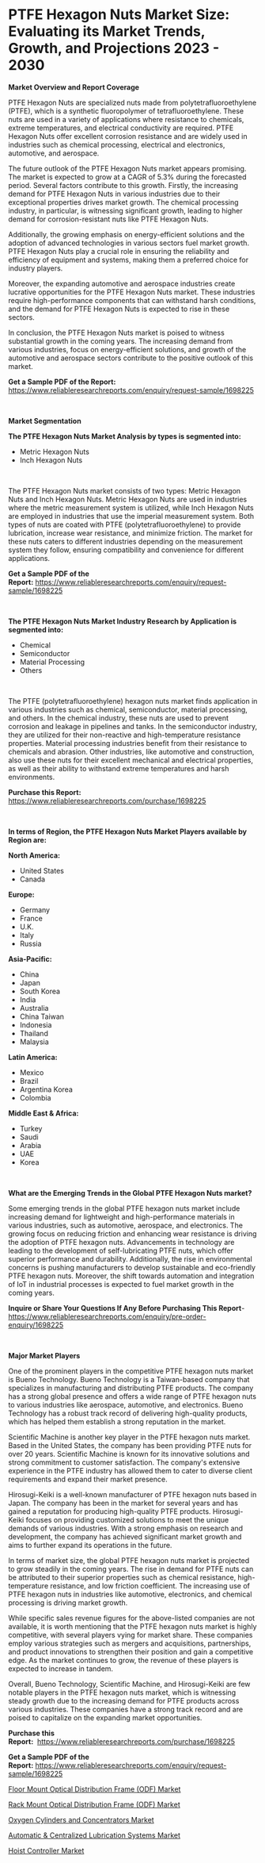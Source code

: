 <p><h1>PTFE Hexagon Nuts Market Size: Evaluating its Market Trends, Growth, and Projections 2023 - 2030</h1></p><p><strong>Market Overview and Report Coverage</strong></p>
<p><p>PTFE Hexagon Nuts are specialized nuts made from polytetrafluoroethylene (PTFE), which is a synthetic fluoropolymer of tetrafluoroethylene. These nuts are used in a variety of applications where resistance to chemicals, extreme temperatures, and electrical conductivity are required. PTFE Hexagon Nuts offer excellent corrosion resistance and are widely used in industries such as chemical processing, electrical and electronics, automotive, and aerospace.</p><p>The future outlook of the PTFE Hexagon Nuts market appears promising. The market is expected to grow at a CAGR of 5.3% during the forecasted period. Several factors contribute to this growth. Firstly, the increasing demand for PTFE Hexagon Nuts in various industries due to their exceptional properties drives market growth. The chemical processing industry, in particular, is witnessing significant growth, leading to higher demand for corrosion-resistant nuts like PTFE Hexagon Nuts.</p><p>Additionally, the growing emphasis on energy-efficient solutions and the adoption of advanced technologies in various sectors fuel market growth. PTFE Hexagon Nuts play a crucial role in ensuring the reliability and efficiency of equipment and systems, making them a preferred choice for industry players.</p><p>Moreover, the expanding automotive and aerospace industries create lucrative opportunities for the PTFE Hexagon Nuts market. These industries require high-performance components that can withstand harsh conditions, and the demand for PTFE Hexagon Nuts is expected to rise in these sectors.</p><p>In conclusion, the PTFE Hexagon Nuts market is poised to witness substantial growth in the coming years. The increasing demand from various industries, focus on energy-efficient solutions, and growth of the automotive and aerospace sectors contribute to the positive outlook of this market.</p></p>
<p><strong>Get a Sample PDF of the Report:</strong> <a href="https://www.reliableresearchreports.com/enquiry/request-sample/1698225">https://www.reliableresearchreports.com/enquiry/request-sample/1698225</a></p>
<p>&nbsp;</p>
<p><strong>Market Segmentation</strong></p>
<p><strong>The PTFE Hexagon Nuts Market Analysis by types is segmented into:</strong></p>
<p><ul><li>Metric Hexagon Nuts</li><li>Inch Hexagon Nuts</li></ul></p>
<p>&nbsp;</p>
<p><p>The PTFE Hexagon Nuts market consists of two types: Metric Hexagon Nuts and Inch Hexagon Nuts. Metric Hexagon Nuts are used in industries where the metric measurement system is utilized, while Inch Hexagon Nuts are employed in industries that use the imperial measurement system. Both types of nuts are coated with PTFE (polytetrafluoroethylene) to provide lubrication, increase wear resistance, and minimize friction. The market for these nuts caters to different industries depending on the measurement system they follow, ensuring compatibility and convenience for different applications.</p></p>
<p><strong>Get a Sample PDF of the Report:</strong>&nbsp;<a href="https://www.reliableresearchreports.com/enquiry/request-sample/1698225">https://www.reliableresearchreports.com/enquiry/request-sample/1698225</a></p>
<p>&nbsp;</p>
<p><strong>The PTFE Hexagon Nuts Market Industry Research by Application is segmented into:</strong></p>
<p><ul><li>Chemical</li><li>Semiconductor</li><li>Material Processing</li><li>Others</li></ul></p>
<p>&nbsp;</p>
<p><p>The PTFE (polytetrafluoroethylene) hexagon nuts market finds application in various industries such as chemical, semiconductor, material processing, and others. In the chemical industry, these nuts are used to prevent corrosion and leakage in pipelines and tanks. In the semiconductor industry, they are utilized for their non-reactive and high-temperature resistance properties. Material processing industries benefit from their resistance to chemicals and abrasion. Other industries, like automotive and construction, also use these nuts for their excellent mechanical and electrical properties, as well as their ability to withstand extreme temperatures and harsh environments.</p></p>
<p><strong>Purchase this Report:</strong>&nbsp; <a href="https://www.reliableresearchreports.com/purchase/1698225">https://www.reliableresearchreports.com/purchase/1698225</a></p>
<p>&nbsp;</p>
<p><strong>In terms of Region, the PTFE Hexagon Nuts Market Players available by Region are:</strong></p>
<p>
    <p> <strong> North America: </strong>
        <ul>
            <li>United States</li>
            <li>Canada</li>
        </ul>
        </p> 
    <p> <strong> Europe: </strong>
        <ul>
            <li>Germany</li>
            <li>France</li>
            <li>U.K.</li>
            <li>Italy</li>
            <li>Russia</li>
        </ul>
        </p> 
    <p> <strong> Asia-Pacific: </strong>
        <ul>
            <li>China</li>
            <li>Japan</li>
            <li>South Korea</li>
            <li>India</li>
            <li>Australia</li>
            <li>China Taiwan</li>
            <li>Indonesia</li>
            <li>Thailand</li>
            <li>Malaysia</li>
        </ul>
        </p> 
    <p> <strong> Latin America: </strong>
        <ul>
            <li>Mexico</li>
            <li>Brazil</li>
            <li>Argentina Korea</li>
            <li>Colombia</li>
        </ul>
        </p> 
    <p> <strong> Middle East & Africa: </strong>
        <ul>
            <li>Turkey</li>
            <li>Saudi</li>
            <li>Arabia</li>
            <li>UAE</li>
            <li>Korea</li>
        </ul>
    </p>
    </p>
<p>&nbsp;</p>
<p><strong>What are the Emerging Trends in the Global PTFE Hexagon Nuts market?</strong></p>
<p><p>Some emerging trends in the global PTFE hexagon nuts market include increasing demand for lightweight and high-performance materials in various industries, such as automotive, aerospace, and electronics. The growing focus on reducing friction and enhancing wear resistance is driving the adoption of PTFE hexagon nuts. Advancements in technology are leading to the development of self-lubricating PTFE nuts, which offer superior performance and durability. Additionally, the rise in environmental concerns is pushing manufacturers to develop sustainable and eco-friendly PTFE hexagon nuts. Moreover, the shift towards automation and integration of IoT in industrial processes is expected to fuel market growth in the coming years.</p></p>
<p><strong>Inquire or Share Your Questions If Any Before Purchasing This Report</strong>- <a href="https://www.reliableresearchreports.com/enquiry/pre-order-enquiry/1698225">https://www.reliableresearchreports.com/enquiry/pre-order-enquiry/1698225</a></p>
<p>&nbsp;</p>
<p><strong>Major Market Players</strong></p>
<p><p>One of the prominent players in the competitive PTFE hexagon nuts market is Bueno Technology. Bueno Technology is a Taiwan-based company that specializes in manufacturing and distributing PTFE products. The company has a strong global presence and offers a wide range of PTFE hexagon nuts to various industries like aerospace, automotive, and electronics. Bueno Technology has a robust track record of delivering high-quality products, which has helped them establish a strong reputation in the market.</p><p>Scientific Machine is another key player in the PTFE hexagon nuts market. Based in the United States, the company has been providing PTFE nuts for over 20 years. Scientific Machine is known for its innovative solutions and strong commitment to customer satisfaction. The company's extensive experience in the PTFE industry has allowed them to cater to diverse client requirements and expand their market presence.</p><p>Hirosugi-Keiki is a well-known manufacturer of PTFE hexagon nuts based in Japan. The company has been in the market for several years and has gained a reputation for producing high-quality PTFE products. Hirosugi-Keiki focuses on providing customized solutions to meet the unique demands of various industries. With a strong emphasis on research and development, the company has achieved significant market growth and aims to further expand its operations in the future.</p><p>In terms of market size, the global PTFE hexagon nuts market is projected to grow steadily in the coming years. The rise in demand for PTFE nuts can be attributed to their superior properties such as chemical resistance, high-temperature resistance, and low friction coefficient. The increasing use of PTFE hexagon nuts in industries like automotive, electronics, and chemical processing is driving market growth.</p><p>While specific sales revenue figures for the above-listed companies are not available, it is worth mentioning that the PTFE hexagon nuts market is highly competitive, with several players vying for market share. These companies employ various strategies such as mergers and acquisitions, partnerships, and product innovations to strengthen their position and gain a competitive edge. As the market continues to grow, the revenue of these players is expected to increase in tandem.</p><p>Overall, Bueno Technology, Scientific Machine, and Hirosugi-Keiki are few notable players in the PTFE hexagon nuts market, which is witnessing steady growth due to the increasing demand for PTFE products across various industries. These companies have a strong track record and are poised to capitalize on the expanding market opportunities.</p></p>
<p><strong>Purchase this Report:</strong>&nbsp;&nbsp;<a href="https://www.reliableresearchreports.com/purchase/1698225">https://www.reliableresearchreports.com/purchase/1698225</a></p>
<p></p>
<p><strong>Get a Sample PDF of the Report:</strong>&nbsp;<a href="https://www.reliableresearchreports.com/enquiry/request-sample/1698225">https://www.reliableresearchreports.com/enquiry/request-sample/1698225</a></p>
<p><p><a href="https://www.linkedin.com/pulse/floor-mount-optical-distribution-frame-odf-market-share-amp-new-davdf/">Floor Mount Optical Distribution Frame (ODF) Market</a></p><p><a href="https://www.linkedin.com/pulse/rack-mount-optical-distribution-frame-odf-market-challenges-dumaf/">Rack Mount Optical Distribution Frame (ODF) Market</a></p><p><a href="https://medium.com/@reportprime03/oxygen-cylinders-and-concentrators-market-size-growth-forecast-2023-2030-1e9b35367636">Oxygen Cylinders and Concentrators Market</a></p><p><a href="https://www.linkedin.com/pulse/decoding-automatic-amp-centralized-lubrication-systems-market-k07bf/">Automatic & Centralized Lubrication Systems Market</a></p><p><a href="https://medium.com/@reportprime01/hoist-controller-market-size-growth-forecast-2023-2030-5a58605304e9">Hoist Controller Market</a></p></p>